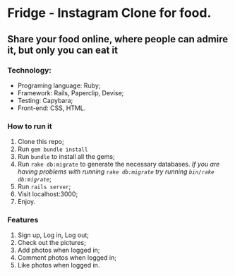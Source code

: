 # Fridge - Instagram Clone for food.
## Share your food online, where people can admire it, but only you can eat it

### Technology:

* Programing language: Ruby;
* Framework: Rails, Paperclip, Devise;
* Testing: Capybara;
* Front-end: CSS, HTML.

### How to run it

1. Clone this repo;
2. Run ```gem bundle install```
3. Run ```bundle``` to install all the gems;
4. Run ```rake db:migrate``` to generate the necessary databases. *If you are having problems with running ```rake db:migrate``` try running ```bin/rake db:migrate```*;
5. Run ```rails server```;
6. Visit localhost:3000;
7. Enjoy.

### Features

1) Sign up, Log in, Log out;
2) Check out the pictures;
3) Add photos when logged in;
4) Comment photos when logged in;
5) Like photos when logged in.
